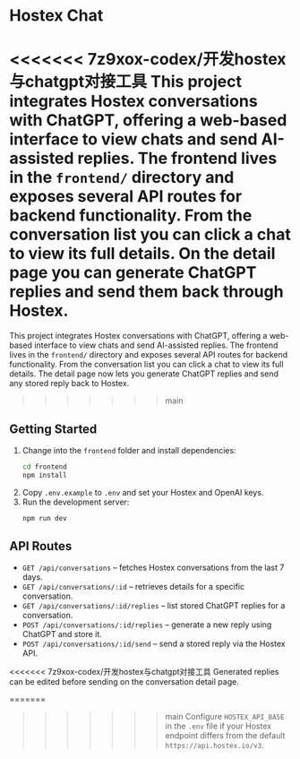 # Hostex Chat

<<<<<<< 7z9xox-codex/开发hostex与chatgpt对接工具
This project integrates Hostex conversations with ChatGPT, offering a web-based interface to view chats and send AI-assisted replies. The frontend lives in the `frontend/` directory and exposes several API routes for backend functionality. From the conversation list you can click a chat to view its full details. On the detail page you can generate ChatGPT replies and send them back through Hostex.
=======
This project integrates Hostex conversations with ChatGPT, offering a web-based interface to view chats and send AI-assisted replies. The frontend lives in the `frontend/` directory and exposes several API routes for backend functionality. From the conversation list you can click a chat to view its full details. The detail page now lets you generate ChatGPT replies and send any stored reply back to Hostex.
>>>>>>> main

## Getting Started

1. Change into the `frontend` folder and install dependencies:
   ```bash
   cd frontend
   npm install
   ```
2. Copy `.env.example` to `.env` and set your Hostex and OpenAI keys.
3. Run the development server:
   ```bash
   npm run dev
   ```

## API Routes

- `GET /api/conversations` – fetches Hostex conversations from the last 7 days.
- `GET /api/conversations/:id` – retrieves details for a specific conversation.
- `GET /api/conversations/:id/replies` – list stored ChatGPT replies for a conversation.
- `POST /api/conversations/:id/replies` – generate a new reply using ChatGPT and store it.
- `POST /api/conversations/:id/send` – send a stored reply via the Hostex API.

<<<<<<< 7z9xox-codex/开发hostex与chatgpt对接工具
Generated replies can be edited before sending on the conversation detail page.

=======
>>>>>>> main
Configure `HOSTEX_API_BASE` in the `.env` file if your Hostex endpoint differs from the default `https://api.hostex.io/v3`.
